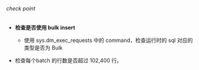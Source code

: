 ###### check point

- **检查是否使用 bulk insert**
  
  - 使用 sys.dm_exec_requests 中的 command，检查运行时的 sql 对应的类型是否为 Bulk 

- 检查每个batch 的行数是否超过 102,400 行。


